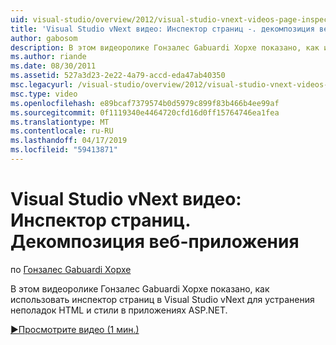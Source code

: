 ```yaml
---
uid: visual-studio/overview/2012/visual-studio-vnext-videos-page-inspector-decomposing-your-web-application
title: 'Visual Studio vNext видео: Инспектор страниц -. декомпозиция веб-приложения | Документация Майкрософт'
author: gabosom
description: В этом видеоролике Гонзалес Gabuardi Хорхе показано, как использовать инспектор страниц в Visual Studio vNext для устранения неполадок HTML и стили в приложении ASP.NET...
ms.author: riande
ms.date: 08/30/2011
ms.assetid: 527a3d23-2e22-4a79-accd-eda47ab40350
msc.legacyurl: /visual-studio/overview/2012/visual-studio-vnext-videos-page-inspector-decomposing-your-web-application
msc.type: video
ms.openlocfilehash: e89bcaf7379574b0d5979c899f83b466b4ee99af
ms.sourcegitcommit: 0f1119340e4464720cfd16d0ff15764746ea1fea
ms.translationtype: MT
ms.contentlocale: ru-RU
ms.lasthandoff: 04/17/2019
ms.locfileid: "59413871"
---
```

# <a name="visual-studio-vnext-videos-page-inspector---decomposing-your-web-application"></a>Visual Studio vNext видео: Инспектор страниц. Декомпозиция веб-приложения

по [Гонзалес Gabuardi Хорхе](https://github.com/gabosom)

В этом видеоролике Гонзалес Gabuardi Хорхе показано, как использовать инспектор страниц в Visual Studio vNext для устранения неполадок HTML и стили в приложениях ASP.NET.

[&#9654;Просмотрите видео (1 мин.)](https://channel9.msdn.com/Blogs/ASP-NET-Site-Videos/visual-studio-vnext-videos-page-inspector-decomposing-your-web-application)
